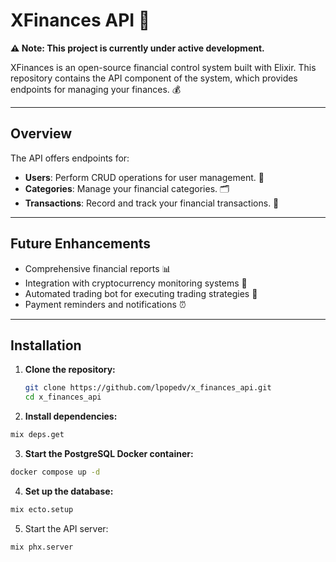 # XFinances API 🚀

**⚠️ Note: This project is currently under active development.**

XFinances is an open-source financial control system built with Elixir. This repository contains the API component of the system, which provides endpoints for managing your finances. 💰

---

## Overview

The API offers endpoints for:

- **Users**: Perform CRUD operations for user management. 👤
- **Categories**: Manage your financial categories. 🗂️
- **Transactions**: Record and track your financial transactions. 💸

---

## Future Enhancements

- Comprehensive financial reports 📊  
- Integration with cryptocurrency monitoring systems 🔗  
- Automated trading bot for executing trading strategies 🤖  
- Payment reminders and notifications ⏰  

---

## Installation

1. **Clone the repository:**

   ```bash
   git clone https://github.com/lpopedv/x_finances_api.git
   cd x_finances_api
   ```

2. **Install dependencies:**

```bash
mix deps.get
```

3. **Start the PostgreSQL Docker container:**

```bash
docker compose up -d
```

4. **Set up the database:**

```bash
mix ecto.setup
```

5. Start the API server:

```bash
mix phx.server
```
